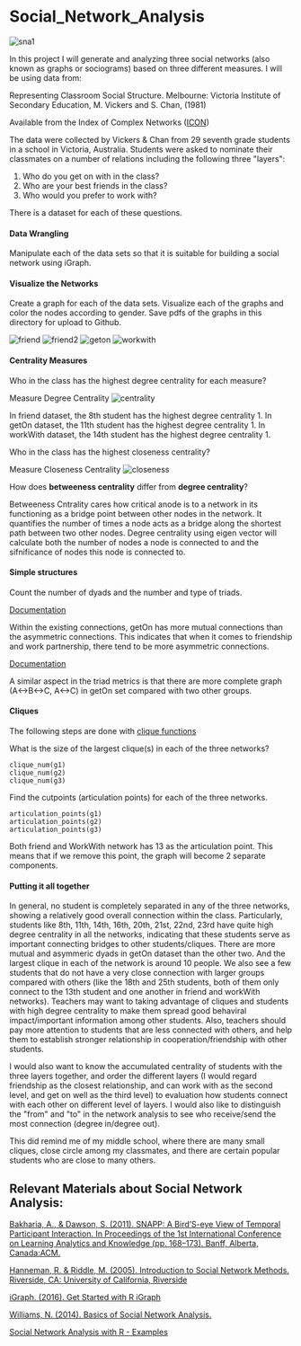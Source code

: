 # Social_Network_Analysis

![sna1](https://github.com/ab4499/Social_Network/blob/master/graphs/sna1.png "github")

In this project I will generate and analyzing three social networks (also known as graphs or sociograms) based on three different measures. I will be using data from:

Representing Classroom Social Structure. Melbourne: Victoria Institute of Secondary Education, M. Vickers and S. Chan, (1981)

Available from the Index of Complex Networks ([ICON](https://icon.colorado.edu/#!/))

The data were collected by Vickers & Chan from 29 seventh grade students in a school in Victoria, Australia. Students were asked to nominate their classmates on a number of relations including the following three "layers":  

1. Who do you get on with in the class?  
2. Who are your best friends in the class?  
3. Who would you prefer to work with?  

There is a dataset for each of these questions.

#### Data Wrangling

Manipulate each of the data sets so that it is suitable for building a social network using iGraph.


#### Visualize the Networks

Create a graph for each of the data sets. Visualize each of the graphs and color the nodes according to gender. Save pdfs of the graphs in this directory for upload to Github.


![friend](https://github.com/ab4499/Social_Network/blob/master/graphs/Friend.png "github") 
![friend2](https://github.com/ab4499/Social_Network/blob/master/graphs/Friend2.png "github")
![geton](https://github.com/ab4499/Social_Network/blob/master/graphs/Geton.png "github") 
![workwith](https://github.com/ab4499/Social_Network/blob/master/graphs/Workwith.png "github")

#### Centrality Measures

Who in the class has the highest degree centrality for each measure?

Measure Degree Centrality
![centrality](https://github.com/ab4499/Social_Network/blob/master/graphs/centrality.png "github")

In friend dataset, the 8th student has the highest degree centrality 1.
In getOn dataset, the 11th student has the highest degree centrality 1.
In workWith dataset, the 14th student has the highest degree centrality 1.

Who in the class has the highest closeness centrality?

Measure Closeness Centrality
![closeness](https://github.com/ab4499/Social_Network/blob/master/graphs/Closeness.png "github")

How does **betweeness centrality** differ from **degree centrality**?

Betweeness Cntrality cares how critical anode is to a network in its functioning as a bridge point between other nodes in the network. It quantifies the number of times a node acts as a bridge along the shortest path between two other nodes. Degree centrality using eigen vector will calculate both the number of nodes a node is connected to and the sifnificance of nodes this node is connected to.

#### Simple structures

Count the number of dyads and the number and type of triads.

[Documentation](http://igraph.org/r/doc/dyad_census.html)

Within the existing connections, getOn has more mutual connections than the asymmetric connections. This indicates that when it comes to friendship and work partnership, there tend to be more asymmetric connections.

[Documentation](http://igraph.org/r/doc/triad_census.html)

A similar aspect in the triad metrics is that there are more complete graph (A<->B<->C, A<->C) in getOn set compared with two other groups.

#### Cliques

The following steps are done with [clique functions](http://igraph.org/r/doc/cliques.html)

What is the size of the largest clique(s) in each of the three networks?
```{r}
clique_num(g1)
clique_num(g2)
clique_num(g3)
```

Find the cutpoints (articulation points) for each of the three networks. 
```{r}
articulation_points(g1)
articulation_points(g2)
articulation_points(g3)
```
Both friend and WorkWith network has 13 as the articulation point. This means that if we remove this point, the graph will become 2 separate components.

#### Putting it all together

In general, no student is completely separated in any of the three networks, showing a relatively good overall connection within the class. Particularly, students like 8th, 11th, 14th, 16th, 20th, 21st, 22nd, 23rd have quite high degree centrality in all the networks, indicating that these students serve as important connecting bridges to other students/cliques. There are more mutual and asymmeric dyads in getOn dataset than the other two. And the largest clique in each of the network is around 10 people. We also see a few students that do not have a very close connection with larger groups compared with others (like the 18th and 25th students, both of them only connect to the 13th student and one another in friend and workWith networks). Teachers may want to taking advantage of cliques and students with high degree centrality to make them spread good behaviral impact/important information among other students. Also, teachers should pay more attention to students that are less connected with others, and help them to establish stronger relationship in cooperation/friendship with other students. 

I would also want to know the accumulated centrality of students with the three layers together, and order the different layers (I would regard friendship as the closest relationship, and can work with as the second level, and get on well as the third level) to evaluation how students connect with each other on different level of layers. I would also like to distinguish the "from" and "to" in the network analysis to see who receive/send the most connection (degree in/degree out). 

This did remind me of my middle school, where there are many small cliques, close circle among my classmates, and there are certain popular students who are close to many others. 

## Relevant Materials about Social Network Analysis:

[Bakharia, A., & Dawson, S. (2011). SNAPP: A Bird’S-eye View of Temporal Participant Interaction. In Proceedings of the 1st International Conference on Learning Analytics and Knowledge (pp. 168–173). Banff, Alberta, Canada:ACM.](https://dl.acm.org/citation.cfm?doid=2090116.2090144)

[Hanneman, R. & Riddle, M. (2005). Introduction to Social Network Methods. Riverside, CA: University of California, Riverside](http://faculty.ucr.edu/~hanneman/)

[iGraph. (2016). Get Started with R iGraph](https://igraph.org/r/#docs)

[Williams, N. (2014). Basics of Social Network Analysis.](https://www.youtube.com/watch?v=PT99WF1VEws)

[Social Network Analysis with R - Examples](https://www.youtube.com/watch?v=0xsM0MbRPGE)
